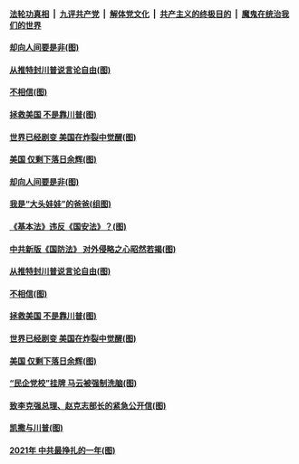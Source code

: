 ####  [法轮功真相](../../../../basic/blob/master/README.md?t=01130731) &nbsp;|&nbsp; [九评共产党](../../../../9ping.md/blob/master/README.md?t=01130731) &nbsp;|&nbsp; [解体党文化](../../../../jtdwh.md/blob/master/README.md?t=01130731)  &nbsp;|&nbsp; [共产主义的终极目的](../../../../gczydzjmd.md/blob/master/README.md?t=01130731) &nbsp;|&nbsp; [魔鬼在统治我们的世界](../../../../mgztzwmdsj.md/blob/master/README.md?t=01130731) 

#### [却向人间要是非(图)](../pages/p4/958794.md?t=01130731) 

#### [从推特封川普说言论自由(图)](../pages/p4/958673.md?t=01130731) 

#### [不相信(图)](../pages/p4/958672.md?t=01130731) 

#### [拯救美国 不是靠川普(图)](../pages/p4/958693.md?t=01130731) 

#### [世界已经剧变 美国在炸裂中觉醒(图)](../pages/p4/958675.md?t=01130731) 

#### [美国 仅剩下落日余辉(图)](../pages/p4/958674.md?t=01130731) 





#### [却向人间要是非(图)](../pages/p4/958794.md?t=01130731) 

#### [我是“大头娃娃”的爸爸(组图)](../pages/p4/958788.md?t=01130731) 

#### [《基本法》违反《国安法》？(图)](../pages/p4/958787.md?t=01130731) 

#### [中共新版《国防法》 对外侵略之心昭然若揭(图)](../pages/p4/958786.md?t=01130731) 

#### [从推特封川普说言论自由(图)](../pages/p4/958673.md?t=01130731) 


#### [不相信(图)](../pages/p4/958672.md?t=01130731) 

#### [拯救美国 不是靠川普(图)](../pages/p4/958693.md?t=01130731) 

#### [世界已经剧变 美国在炸裂中觉醒(图)](../pages/p4/958675.md?t=01130731) 

#### [美国 仅剩下落日余辉(图)](../pages/p4/958674.md?t=01130731) 

#### [“民企党校”挂牌 马云被强制洗脑(图)](../pages/p4/958689.md?t=01130731) 

#### [致李克强总理、赵克志部长的紧急公开信(图)](../pages/p4/958669.md?t=01130731) 



#### [凯撒与川普(图)](../pages/p4/958605.md?t=01130731) 

#### [2021年 中共最挣扎的一年(图)](../pages/p4/958592.md?t=01130731) 

